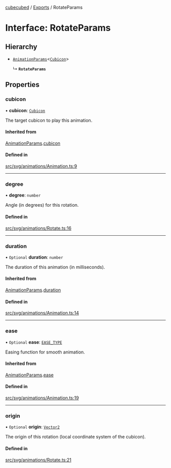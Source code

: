 [cubecubed](/reference/README.md) / [Exports](/reference/modules.md) / RotateParams

# Interface: RotateParams

## Hierarchy

- [`AnimationParams`](/reference/interfaces/AnimationParams.md)<[`Cubicon`](/reference/classes/Cubicon.md)\>

  ↳ **`RotateParams`**

## Properties

### cubicon

• **cubicon**: [`Cubicon`](/reference/classes/Cubicon.md)

The target cubicon to play this animation.

#### Inherited from

[AnimationParams](/reference/interfaces/AnimationParams.md).[cubicon](/reference/interfaces/AnimationParams.md#cubicon)

#### Defined in

[src/svg/animations/Animation.ts:9](https://github.com/imaphatduc/cubecubed/blob/cb0c39f/src/svg/animations/Animation.ts#L9)

___

### degree

• **degree**: `number`

Angle (in degrees) for this rotation.

#### Defined in

[src/svg/animations/Rotate.ts:16](https://github.com/imaphatduc/cubecubed/blob/cb0c39f/src/svg/animations/Rotate.ts#L16)

___

### duration

• `Optional` **duration**: `number`

The duration of this animation (in milliseconds).

#### Inherited from

[AnimationParams](/reference/interfaces/AnimationParams.md).[duration](/reference/interfaces/AnimationParams.md#duration)

#### Defined in

[src/svg/animations/Animation.ts:14](https://github.com/imaphatduc/cubecubed/blob/cb0c39f/src/svg/animations/Animation.ts#L14)

___

### ease

• `Optional` **ease**: [`EASE_TYPE`](/reference/types/EASE_TYPE.md)

Easing function for smooth animation.

#### Inherited from

[AnimationParams](/reference/interfaces/AnimationParams.md).[ease](/reference/interfaces/AnimationParams.md#ease)

#### Defined in

[src/svg/animations/Animation.ts:19](https://github.com/imaphatduc/cubecubed/blob/cb0c39f/src/svg/animations/Animation.ts#L19)

___

### origin

• `Optional` **origin**: [`Vector2`](/reference/classes/Vector2.md)

The origin of this rotation (local coordinate system of the cubicon).

#### Defined in

[src/svg/animations/Rotate.ts:21](https://github.com/imaphatduc/cubecubed/blob/cb0c39f/src/svg/animations/Rotate.ts#L21)
